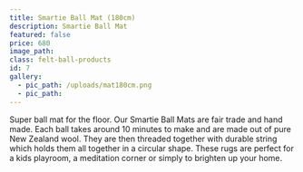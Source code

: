 ```yaml
---
title: Smartie Ball Mat (180cm)
description: Smartie Ball Mat
featured: false
price: 680
image_path:
class: felt-ball-products
id: 7
gallery:
  - pic_path: /uploads/mat180cm.png
  - pic_path:
---
```



Super ball mat for the floor. Our Smartie Ball Mats are fair trade and hand made. Each ball takes around 10 minutes to make and are made out of pure New Zealand wool. They are then threaded together with durable string which holds them all together in a circular shape. These rugs are perfect for a kids playroom, a meditation corner or simply to brighten up your home.
